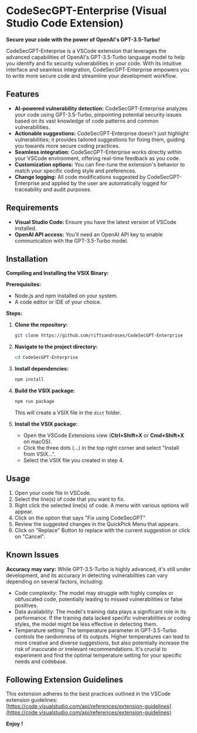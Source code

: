 # CodeSecGPT-Enterprise (Visual Studio Code Extension)

**Secure your code with the power of OpenAI's GPT-3.5-Turbo!**

CodeSecGPT-Enterprise is a VSCode extension that leverages the advanced capabilities of OpenAI's GPT-3.5-Turbo language model to help you identify and fix security vulnerabilities in your code. With its intuitive interface and seamless integration, CodeSecGPT-Enterprise empowers you to write more secure code and streamline your development workflow.

## Features

* **AI-powered vulnerability detection:** CodeSecGPT-Enterprise analyzes your code using GPT-3.5-Turbo, pinpointing potential security issues based on its vast knowledge of code patterns and common vulnerabilities.
* **Actionable suggestions:** CodeSecGPT-Enterprise doesn't just highlight vulnerabilities; it provides tailored suggestions for fixing them, guiding you towards more secure coding practices.
* **Seamless integration:** CodeSecGPT-Enterprise works directly within your VSCode environment, offering real-time feedback as you code.
* **Customization options:** You can fine-tune the extension's behavior to match your specific coding style and preferences.
* **Change logging:** All code modifications suggested by CodeSecGPT-Enterprise and applied by the user are automatically logged for traceability and audit purposes.

## Requirements

* **Visual Studio Code:** Ensure you have the latest version of VSCode installed.
* **OpenAI API access:** You'll need an OpenAI API key to enable communication with the GPT-3.5-Turbo model.

## Installation

**Compiling and Installing the VSIX Binary:**

**Prerequisites:**

* Node.js and npm installed on your system.
* A code editor or IDE of your choice.

**Steps:**

1. **Clone the repository:**

   ```bash
   git clone https://github.com/riftsandroses/CodeSecGPT-Enterprise
   ```

2. **Navigate to the project directory:**

   ```bash
   cd CodeSecGPT-Enterprise
   ```

3. **Install dependencies:**

   ```bash
   npm install
   ```

4. **Build the VSIX package:**

   ```bash
   npm run package
   ```

   This will create a VSIX file in the `dist` folder.

5. **Install the VSIX package:**

      - Open the VSCode Extensions view (**Ctrl+Shift+X** or **Cmd+Shift+X** on macOS).
      - Click the three dots (...) in the top right corner and select "Install from VSIX...".
      - Select the VSIX file you created in step 4.

## Usage

1. Open your code file in VSCode.
2. Select the line(s) of code that you want to fix.
3. Right click the selected line(s) of code. A menu with various options will appear.
4. Click on the option that says "Fix using CodeSecGPT"
5. Review the suggested changes in the QuickPick Menu that appears.
6. Click on "Replace" Button to replace with the current suggestion or click on "Cancel".

## Known Issues

 **Accuracy may vary:** While GPT-3.5-Turbo is highly advanced, it's still under development, and its accuracy in detecting vulnerabilities can vary depending on several factors, including:
- Code complexity: The model may struggle with highly complex or obfuscated code, potentially leading to missed vulnerabilities or false positives.
- Data availability: The model's training data plays a significant role in its performance. If the training data lacked specific vulnerabilities or coding styles, the model might be less effective in detecting them.
- Temperature setting: The temperature parameter in GPT-3.5-Turbo controls the randomness of its outputs. Higher temperatures can lead to more creative and diverse suggestions, but also potentially increase the risk of inaccurate or irrelevant recommendations. It's crucial to experiment and find the optimal temperature setting for your specific needs and codebase.

## Following Extension Guidelines

This extension adheres to the best practices outlined in the VSCode extension guidelines: [https://code.visualstudio.com/api/references/extension-guidelines](https://code.visualstudio.com/api/references/extension-guidelines)

**Enjoy !**
